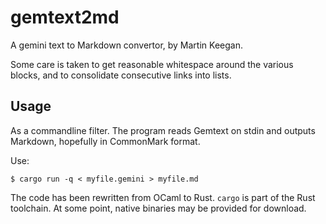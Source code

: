 gemtext2md
==========

A gemini text to Markdown convertor, by Martin Keegan.

Some care is taken to get reasonable whitespace around the various blocks,
and to consolidate consecutive links into lists.

Usage
-----

As a commandline filter. The program reads Gemtext on stdin and
outputs Markdown, hopefully in CommonMark format.

Use:

    $ cargo run -q < myfile.gemini > myfile.md

The code has been rewritten from OCaml to Rust. `cargo` is part of the
Rust toolchain. At some point, native binaries may be provided for
download.
